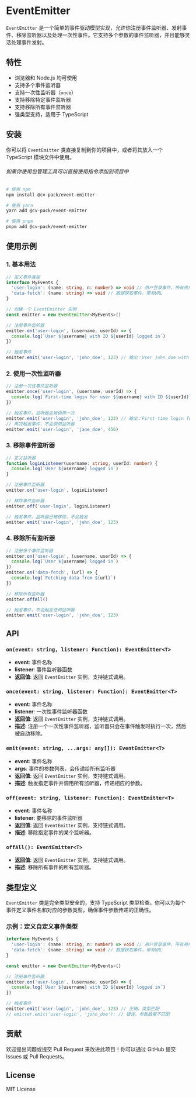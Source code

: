 # EventEmitter

`EventEmitter` 是一个简单的事件驱动模型实现，允许你注册事件监听器、发射事件、移除监听器以及处理一次性事件。它支持多个参数的事件监听器，并且能够灵活处理事件发射。

## 特性
- 浏览器和 Node.js 均可使用
- 支持多个事件监听器
- 支持一次性监听器（`once`）
- 支持移除特定事件监听器
- 支持移除所有事件监听器
- 强类型支持，适用于 TypeScript

## 安装

你可以将 `EventEmitter` 类直接复制到你的项目中，或者将其放入一个 TypeScript 模块文件中使用。

###### 如果你使用包管理工具可以直接使用指令添加到项目中
```bash
# 使用 npm
npm install @cv-pack/event-emitter

# 使用 yarn
yarn add @cv-pack/event-emitter

# 使用 pnpm
pnpm add @cv-pack/event-emitter
```

## 使用示例

### 1. 基本用法

```typescript
// 定义事件类型
interface MyEvents {
  'user-login': (name: string, n: number) => void // 用户登录事件，带有用户名和用户ID
  'data-fetch': (name: string) => void // 数据获取事件，带有URL
}

// 创建一个 EventEmitter 实例
const emitter = new EventEmitter<MyEvents>()

// 注册事件监听器
emitter.on('user-login', (username, userId) => {
  console.log(`User ${username} with ID ${userId} logged in`)
})

// 触发事件
emitter.emit('user-login', 'john_doe', 123) // 输出：User john_doe with ID 123 logged in
```

### 2. 使用一次性监听器

```typescript
// 注册一次性事件监听器
emitter.once('user-login', (username, userId) => {
  console.log(`First-time login for user ${username} with ID ${userId}`)
})

// 触发事件，监听器会被调用一次
emitter.emit('user-login', 'john_doe', 123) // 输出：First-time login for user john_doe with ID 123
// 再次触发事件，不会调用监听器
emitter.emit('user-login', 'jane_doe', 456)
```

### 3. 移除事件监听器

```typescript
// 定义监听器
function loginListener(username: string, userId: number) {
  console.log(`User ${username} logged in`)
}

// 注册事件监听器
emitter.on('user-login', loginListener)

// 移除事件监听器
emitter.off('user-login', loginListener)

// 触发事件，监听器已被移除，不会触发
emitter.emit('user-login', 'john_doe', 123)
```

### 4. 移除所有监听器

```typescript
// 注册多个事件监听器
emitter.on('user-login', (username, userId) => {
  console.log(`User ${username} logged in`)
})
emitter.on('data-fetch', (url) => {
  console.log(`Fetching data from ${url}`)
})

// 移除所有监听器
emitter.offAll()

// 触发事件，不会触发任何监听器
emitter.emit('user-login', 'john_doe', 123)
```

## API

### `on(event: string, listener: Function): EventEmitter<T>`
- **event**: 事件名称
- **listener**: 事件监听器函数
- **返回值**: 返回 `EventEmitter` 实例，支持链式调用。

### `once(event: string, listener: Function): EventEmitter<T>`
- **event**: 事件名称
- **listener**: 一次性事件监听器函数
- **返回值**: 返回 `EventEmitter` 实例，支持链式调用。
- **描述**: 注册一个一次性事件监听器，监听器只会在事件触发时执行一次，然后被自动移除。

### `emit(event: string, ...args: any[]): EventEmitter<T>`
- **event**: 事件名称
- **args**: 事件的参数列表，会传递给所有监听器
- **返回值**: 返回 `EventEmitter` 实例，支持链式调用。
- **描述**: 触发指定事件并调用所有监听器，传递相应的参数。

### `off(event: string, listener: Function): EventEmitter<T>`
- **event**: 事件名称
- **listener**: 要移除的事件监听器
- **返回值**: 返回 `EventEmitter` 实例，支持链式调用。
- **描述**: 移除指定事件的某个监听器。

### `offAll(): EventEmitter<T>`
- **返回值**: 返回 `EventEmitter` 实例，支持链式调用。
- **描述**: 移除所有事件的所有监听器。

## 类型定义

`EventEmitter` 类是完全类型安全的，支持 TypeScript 类型检查。你可以为每个事件定义事件名和对应的参数类型，确保事件参数传递的正确性。

### 示例：定义自定义事件类型

```typescript
interface MyEvents {
  'user-login': (name: string, n: number) => void // 用户登录事件，带有用户名和用户ID
  'data-fetch': (name: string) => void // 数据获取事件，带有URL
}

const emitter = new EventEmitter<MyEvents>()

// 注册事件监听器
emitter.on('user-login', (username, userId) => {
  console.log(`User ${username} with ID ${userId} logged in`)
})

// 触发事件
emitter.emit('user-login', 'john_doe', 123) // 正确，类型匹配
// emitter.emit('user-login', 'john_doe'); // 错误，参数数量不匹配
```

## 贡献

欢迎提出问题或提交 Pull Request 来改进此项目！你可以通过 GitHub 提交 Issues 或 Pull Requests。

## License

MIT License
